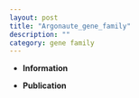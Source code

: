 ```yaml
---
layout: post
title: "Argonaute_gene_family"
description: ""
category: gene family
---
```


* **Information**  

* **Publication**  


